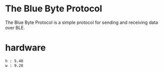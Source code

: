 # The Blue Byte Protocol
The Blue Byte Protocol is a simple protocol for sending and receiving data over BLE.

# hardware

```txt
h : 5.48  
w : 9.28
```  
